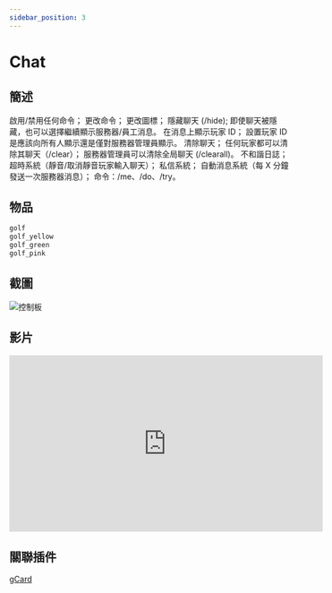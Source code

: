 ```yaml
---
sidebar_position: 3
---
```


# Chat

## 簡述

啟用/禁用任何命令；
更改命令；
更改圖標；
隱藏聊天 (/hide);
即使聊天被隱藏，也可以選擇繼續顯示服務器/員工消息。
在消息上顯示玩家 ID；
設置玩家 ID 是應該向所有人顯示還是僅對服務器管理員顯示。
清除聊天；
任何玩家都可以清除其聊天（/clear）；
服務器管理員可以清除全局聊天 (/clearall)。
不和諧日誌；
超時系統（靜音/取消靜音玩家輸入聊天）；
私信系統；
自動消息系統（每 X 分鐘發送一次服務器消息）；
命令：/me、/do、/try。

## 物品

```jsx title="ox_inventory/data/items.lua"
golf
golf_yellow
golf_green
golf_pink
```

## 截圖

![控制板](img/i1.png)

## 影片

<iframe width="560" height="315" src="https://www.youtube.com/embed/1pzkTaQX_6A" title="YouTube video player" frameborder="0" allow="accelerometer; autoplay; clipboard-write; encrypted-media; gyroscope; picture-in-picture" allowfullscreen></iframe>

## 關聯插件

[gCard](./gCard)